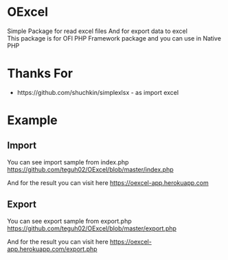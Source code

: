 # OExcel
Simple Package for read excel files And for export data to excel
<br>
This package is for OFI PHP Framework package and you can use in Native PHP

# Thanks For
<ul>
    <li> https://github.com/shuchkin/simplexlsx - as import excel </li>
</ul>

# Example

## Import
You can see import sample from index.php
https://github.com/teguh02/OExcel/blob/master/index.php

And for the result you can visit here
https://oexcel-app.herokuapp.com

## Export
You can see export sample from export.php
https://github.com/teguh02/OExcel/blob/master/export.php

And for the result you can visit here
https://oexcel-app.herokuapp.com/export.php
